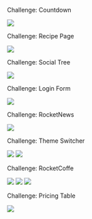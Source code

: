 Challenge: Countdown

<img src="https://i.imgur.com/bO6VKYs.png">

Challenge: Recipe Page

<img src="https://i.imgur.com/qoSOlSC.png">

Challenge: Social Tree

<img src="https://i.imgur.com/yef7vFp.png">

Challenge: Login Form

<img src="https://imgur.com/4zqX8cN.png">

Challenge: RocketNews

<img src="https://i.imgur.com/ddJi2nK.png">

Challenge: Theme Switcher

<img src="https://i.imgur.com/quFl4yg.png">
<img src="https://i.imgur.com/RMFUylX.png">

Challenge: RocketCoffe

<img src="https://i.imgur.com/fjCANCl.png">
<img src="https://i.imgur.com/TfnsZOD.png"> 
<img src="https://i.imgur.com/df9y7yM.png">

Challenge: Pricing Table

<img src="https://i.imgur.com/Y614zNj.png">
